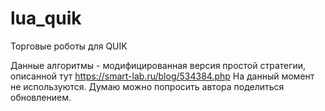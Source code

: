 # lua_quik
Торговые роботы для QUIK

Данные алгоритмы - модифицированная версия простой стратегии, описанной тут https://smart-lab.ru/blog/534384.php
На данный момент не используются. Думаю можно попросить автора поделиться обновлением.
